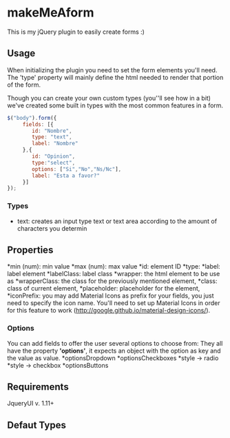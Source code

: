 # makeMeAform
This is my jQuery plugin to easily create forms :)

## Usage
When initializing the plugin you need to set the form elements you'll need.
The 'type' property will mainly define the html needed to render that portion of the form.

Though you can create your own custom types (you''ll see how in a bit) we've created some built in types with the most common features in a form.

```javascript
$("body").form({
     fields: [{
        id: "Nombre",
        type: "text",
        label: "Nombre"
     },{
        id: "Opinion",
        type:"select",
        options: ["Si","No","Ns/Nc"],
        label: "Esta a favor?"
     }]
});
```
### Types
* text: creates an input type text or text area according to the amount of characters you determin

## Properties

*min (num): min value
*max (num): max value
*id: element ID
*type:
*label: label element
*labelClass: label class
*wrapper: the html element to be use as
*wrapperClass: the class for the previously mentioned element,
*class: class of current element,
*placeholder: placeholder for the element,
*iconPrefix: you may add Material Icons as prefix for your fields, you just need to specify the icon name. You'll need to set up Material Icons in order for this feature to work (http://google.github.io/material-design-icons/).

### Options
You can add fields to offer the user several options to choose from:
They all have the property **'options'**, it expects an object with the option as key and the value as value.
*optionsDropdown
*optionsCheckboxes
    *style -> radio
    *style -> checkbox
*optionsButtons

## Requirements
JqueryUI v. 1.11+

## Defaut Types
